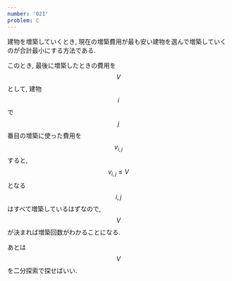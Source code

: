 ```yaml
---
number: '021'
problem: C
---
```

建物を増築していくとき, 現在の増築費用が最も安い建物を選んで増築していくのが合計最小にする方法である.

このとき, 最後に増築したときの費用を $$ V $$ として, 建物 $$ i $$ で $$ j $$ 番目の増築に使った費用を $$ v_{i,j} $$ すると, $$ v_{i,j} \leq V $$ となる $$ i, j $$ はすべて増築しているはずなので, $$ V $$ が決まれば増築回数がわかることになる.

あとは $$ V $$ を二分探索で探せばいい.
